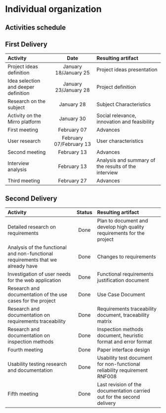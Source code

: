 # Individual organization

## Activities schedule

## First Delivery

| Activity                                               | Date       | Resulting artifact                                       |
| :----------------------------------------------------- | :---------:| :------------------------------------------------------ |
| Project ideas definition                               | January 18/January 25| Project ideas presentation                    |
| Idea selection and deeper definition                   | January 23/January 28| Project definition                      |
| Research on the subject                                | January 28 | Subject Characteristics                                                        |
| Activity on the Mirro platform                         | January 30 | Social relevance, innovation and feasibility            |
| First meeting                                          | February 07| Advances                                                |
| User research                                          | February 07/February 13| User characteristics                         |
| Second meeting                                         | February 13| Advances                                                |
| Interview analysis                                     | February 13| Analysis and summary of the results of the interview    |
| Third meeting                                          | February 27| Advances                                                |


## Second Delivery

| Activity                                               | Status      | Resulting artifact                                       |
| :----------------------------------------------------- | :---------:| :------------------------------------------------------ |
| Detailed research on requirements              | Done| Plan to document and develop high quality requirements for the project                  |
|Analysis of the functional and non-functional requirements that we already have | Done | Changes to requirements                                                       |
| Investigation of user needs for the web application                                 | Done   | Functional requirements justification document|
| Research and documentation of the use cases for the project       | Done | Use Case Document            |
| Research and documentation on requirements traceability                             | Done| Requirements traceability document, traceability matrix                                                |
| Research and documentation on inspection methods  | Done | Inspection methods document, heuristic format and error format         |
| Fourth meeting                                         | Done | Paper interface design                                                |
| Usability testing research and documentation                                     | Done| Usability test document for non-functional reliability requirement RNF008 |
|Fifth meeting                                   | Done   | Last revision of the documentation carried out for the second delivery|
